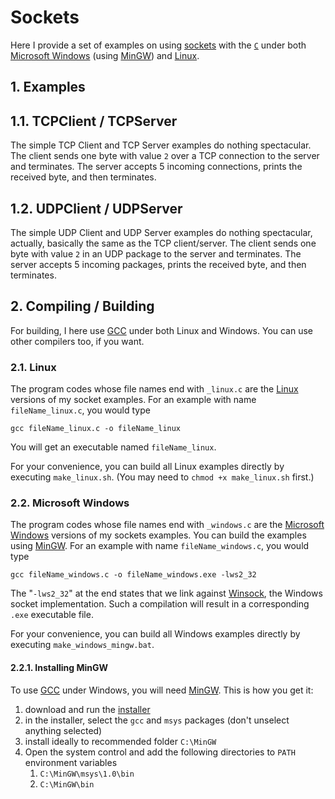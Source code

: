# Sockets

Here I provide a set of examples on using [sockets](https://en.wikipedia.org/wiki/Network_socket)
with the [`C`](https://en.wikipedia.org/wiki/C_%28programming_language%29) under both [Microsoft Windows](https://en.wikipedia.org/wiki/Windows) (using [MinGW](http://mingw.org/)) and [Linux](https://en.wikipedia.org/wiki/Linux).

## 1. Examples

## 1.1. TCPClient / TCPServer

The simple TCP Client and TCP Server examples do nothing spectacular.
The client sends one byte with value `2` over a TCP connection to the server and terminates.
The server accepts 5 incoming connections, prints the received byte, and then terminates.

## 1.2. UDPClient / UDPServer

The simple UDP Client and UDP Server examples do nothing spectacular, actually, basically the same as the TCP client/server.
The client sends one byte with value `2` in an UDP package to the server and terminates.
The server accepts 5 incoming packages, prints the received byte, and then terminates.

## 2. Compiling / Building

For building, I here use [GCC](https://en.wikipedia.org/wiki/GNU_Compiler_Collection) under both Linux and Windows. You can use other compilers too, if you want.

### 2.1. Linux

The program codes whose file names end with `_linux.c` are the [Linux](https://en.wikipedia.org/wiki/Linux) versions of my socket examples. For an example with name `fileName_linux.c`, you would type

    gcc fileName_linux.c -o fileName_linux
    
You will get an executable named `fileName_linux`.
 
For your convenience, you can build all Linux examples directly by executing `make_linux.sh`. (You may need to `chmod +x make_linux.sh` first.)

### 2.2. Microsoft Windows

The program codes whose file names end with `_windows.c` are the [Microsoft Windows](https://en.wikipedia.org/wiki/Windows) versions of my sockets examples. You can build the examples using [MinGW](http://mingw.org/). For an example with name `fileName_windows.c`, you would type

    gcc fileName_windows.c -o fileName_windows.exe -lws2_32

The "`-lws2_32`" at the end states that we link against [Winsock](https://en.wikipedia.org/wiki/Winsock), the Windows socket implementation. Such a compilation will result in a corresponding `.exe` executable file. 

For your convenience, you can build all Windows examples directly by executing `make_windows_mingw.bat`.

#### 2.2.1. Installing MinGW

To use [GCC](https://en.wikipedia.org/wiki/GNU_Compiler_Collection) under Windows, you will need [MinGW](http://mingw.org/). This is how you get it:

1. download and run the [installer](https://sourceforge.net/projects/mingw/files/Installer/mingw-get-setup.exe/download)
2. in the installer, select the `gcc` and `msys` packages (don't unselect anything selected)
3. install ideally to recommended folder `C:\MinGW`
4. Open the system control and add the following directories to `PATH` environment variables 
   1. `C:\MinGW\msys\1.0\bin`
   2. `C:\MinGW\bin`